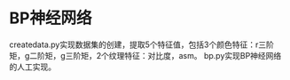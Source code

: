 # BP神经网络

createdata.py实现数据集的创建，提取5个特征值，包括3个颜色特征：r三阶矩，g二阶矩，g三阶矩，2个纹理特征：对比度，asm。
bp.py实现BP神经网络的人工实现。
